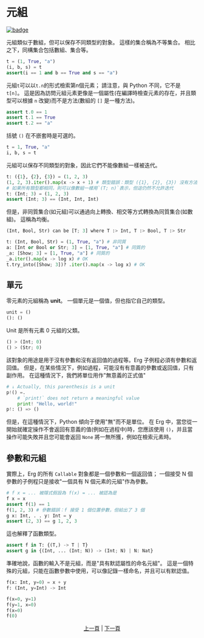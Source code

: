 # 元組

[![badge](https://img.shields.io/endpoint.svg?url=https%3A%2F%2Fgezf7g7pd5.execute-api.ap-northeast-1.amazonaws.com%2Fdefault%2Fsource_up_to_date%3Fowner%3Derg-lang%26repos%3Derg%26ref%3Dmain%26path%3Ddoc/EN/syntax/11_tuple.md%26commit_hash%3D51de3c9d5a9074241f55c043b9951b384836b258)](https://gezf7g7pd5.execute-api.ap-northeast-1.amazonaws.com/default/source_up_to_date?owner=erg-lang&repos=erg&ref=main&path=doc/EN/syntax/11_tuple.md&commit_hash=51de3c9d5a9074241f55c043b9951b384836b258)

元組類似于數組，但可以保存不同類型的對象。
這樣的集合稱為不等集合。 相比之下，同構集合包括數組、集合等。

```python
t = (1, True, "a")
(i, b, s) = t
assert(i == 1 and b == True and s == "a")
```

元組`t`可以以`t.n`的形式檢索第n個元素； 請注意，與 Python 不同，它不是 `t[n]`。
這是因為訪問元組元素更像是一個屬性(在編譯時檢查元素的存在，并且類型可以根據 `n` 改變)而不是方法(數組的 `[]` 是一種方法)。

```python
assert t.0 == 1
assert t.1 == True
assert t.2 == "a"
```

括號 `()` 在不嵌套時是可選的。

```python
t = 1, True, "a"
i, b, s = t
```

元組可以保存不同類型的對象，因此它們不能像數組一樣被迭代。

```python
t: ({1}, {2}, {3}) = (1, 2, 3)
(1, 2, 3).iter().map(x -> x + 1) # 類型錯誤：類型 ({1}, {2}, {3}) 沒有方法 `.iter()`
# 如果所有類型都相同，則可以像數組一樣用`(T; n)`表示，但這仍然不允許迭代
t: (Int; 3) = (1, 2, 3)
assert (Int; 3) == (Int, Int, Int)
```

但是，非同質集合(如元組)可以通過向上轉換、相交等方式轉換為同質集合(如數組)。
這稱為均衡。

```python
(Int, Bool, Str) can be [T; 3] where T :> Int, T :> Bool, T :> Str
```

```python
t: (Int, Bool, Str) = (1, True, "a") # 非同質
a: [Int or Bool or Str; 3] = [1, True, "a"] # 同質的
_a: [Show; 3] = [1, True, "a"] # 同質的
_a.iter().map(x -> log x) # OK
t.try_into([Show; 3])? .iter().map(x -> log x) # OK
```

## 單元

零元素的元組稱為 __unit__。 一個單元是一個值，但也指它自己的類型。

```python
unit = ()
(): ()
```

Unit 是所有元素 0 元組的父類。

```python
() > (Int; 0)
() > (Str; 0)
```

該對象的用途是用于沒有參數和沒有返回值的過程等。Erg 子例程必須有參數和返回值。 但是，在某些情況下，例如過程，可能沒有有意義的參數或返回值，只有副作用。 在這種情況下，我們將單位用作"無意義的正式值"

```python
# ↓ Actually, this parenthesis is a unit
p!() =.
    # `print!` does not return a meaningful value
    print! "Hello, world!"
p!: () => ()
```

但是，在這種情況下，Python 傾向于使用"無"而不是單位。
在 Erg 中，當您從一開始就確定操作不會返回有意義的值(例如在過程中)時，您應該使用 `()`，并且當操作可能失敗并且您可能會返回 `None` 將一無所獲，例如在檢索元素時。

## 參數和元組

實際上，Erg 的所有 `Callable` 對象都是一個參數和一個返回值； 一個接受 N 個參數的子例程只是接收"一個具有 N 個元素的元組"作為參數。

```python
# f x = ... 被隱式假設為 f(x) = ... 被認為是
f x = x
assert f(1) == 1
f(1, 2, 3) # 參數錯誤：f 接受 1 個位置參數，但給出了 3 個
g x: Int, . . y: Int = y
assert (2, 3) == g 1, 2, 3
```

這也解釋了函數類型。

```python
assert f in T: {(T,) -> T | T}
assert g in {(Int, ... (Int; N)) -> (Int; N) | N: Nat}
```

準確地說，函數的輸入不是元組，而是"具有默認屬性的命名元組"。 這是一個特殊的元組，只能在函數參數中使用，可以像記錄一樣命名，并且可以有默認值。

```python
f(x: Int, y=0) = x + y
f: (Int, y=Int) -> Int

f(x=0, y=1)
f(y=1, x=0)
f(x=0)
f(0)
```

<p align='center'>
    <a href='./10_array.md'>上一頁</a> | <a href='./12_dict.md'>下一頁</a>
</p>
